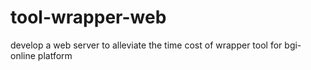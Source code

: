 # tool-wrapper-web
develop a web server to alleviate the time cost of wrapper tool for bgi-online platform
